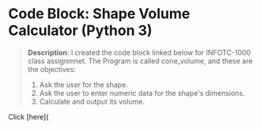 # Code Block: Shape Volume Calculator (Python 3)

>**Description**: I created the code block linked below for INFOTC-1000 class assignmnet. The Program is called cone_volume, and these are the objectives:
>1. Ask the user for the shape.
>2. Ask the user to enter numeric data for the shape's dimensions.
>3. Calculate and output its volume.

Click [here](
